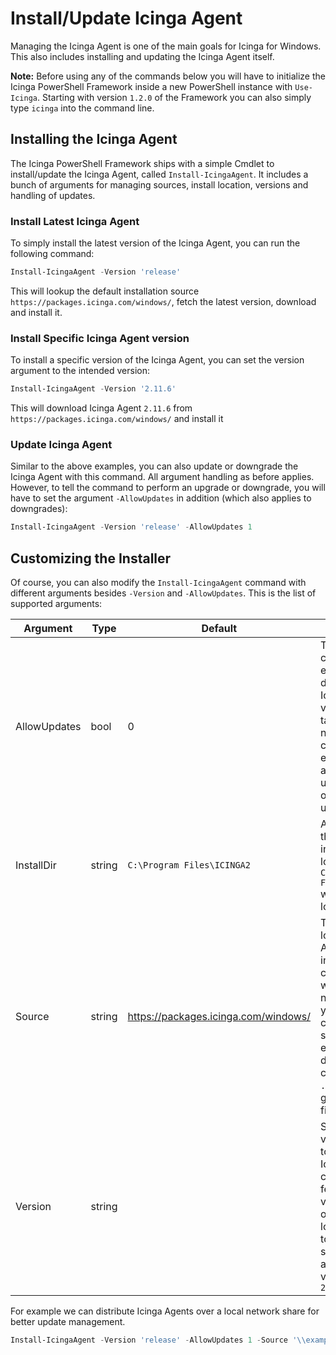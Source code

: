 # Install/Update Icinga Agent

Managing the Icinga Agent is one of the main goals for Icinga for Windows. This also includes installing and updating the Icinga Agent itself.

**Note:** Before using any of the commands below you will have to initialize the Icinga PowerShell Framework inside a new PowerShell instance with `Use-Icinga`. Starting with version `1.2.0` of the Framework you can also simply type `icinga` into the command line.

## Installing the Icinga Agent

The Icinga PowerShell Framework ships with a simple Cmdlet to install/update the Icinga Agent, called `Install-IcingaAgent`. It includes a bunch of arguments for managing sources, install location, versions and handling of updates.

### Install Latest Icinga Agent

To simply install the latest version of the Icinga Agent, you can run the following command:

```powershell
Install-IcingaAgent -Version 'release'
```

This will lookup the default installation source `https://packages.icinga.com/windows/`, fetch the latest version, download and install it.

### Install Specific Icinga Agent version

To install a specific version of the Icinga Agent, you can set the version argument to the intended version:

```powershell
Install-IcingaAgent -Version '2.11.6'
```

This will download Icinga Agent `2.11.6` from `https://packages.icinga.com/windows/` and install it

### Update Icinga Agent

Similar to the above examples, you can also update or downgrade the Icinga Agent with this command. All argument handling as before applies. However, to tell the command to perform an upgrade or downgrade, you will have to set the argument `-AllowUpdates` in addition (which also applies to downgrades):

```powershell
Install-IcingaAgent -Version 'release' -AllowUpdates 1
```

## Customizing the Installer

Of course, you can also modify the `Install-IcingaAgent` command with different arguments besides `-Version` and `-AllowUpdates`. This is the list of supported arguments:

| Argument      | Type   | Default                              | Description |
| ---           | ---    | ---                                  | ---         |
| AllowUpdates | bool   | 0                                    | Tells the command to either upgrade or downgrade the Icinga Agent version if the target version is not matching the current one. Has either to be `0` (not allowing up-/downgrades) or `1` (allow up/downgrades) |
| InstallDir   | string |`C:\Program Files\ICINGA2`            | Allows to override the default installation location `C:\Program Files\ICINGA2` with a custom location |
| Source       | string | https://packages.icinga.com/windows/ | The location to lookup for Icinga Agent `.msi` installers. This can either be a web, local or network share. If you define a custom web share, please ensure that the directory containing the `.msi` packages is granted to list it's file content |
| Version      | string |                                      | Specify the version you want to install for the Icinga Agent. You can use `latest` to fetch the latest version available on the specified location, `snapshot` to fetch a snapshot version and a specific version like `2.11.6` |

For example we can distribute Icinga Agents over a local network share for better update management.

```powershell
Install-IcingaAgent -Version 'release' -AllowUpdates 1 -Source '\\example.com\icinga\icingaagent\'
```
